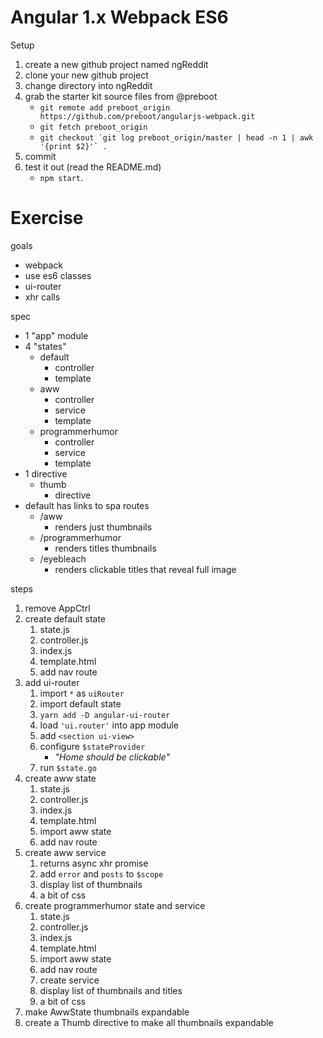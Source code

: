# Angular 1.x Webpack ES6

Setup

1. create a new github project named ngReddit
1. clone your new github project
1. change directory into ngReddit
1. grab the starter kit source files from @preboot
    - `git remote add preboot_origin https://github.com/preboot/angularjs-webpack.git`
    - `git fetch preboot_origin`
    - ```git checkout `git log preboot_origin/master | head -n 1 | awk '{print $2}'` .```
1. commit
1. test it out (read the README.md)
    - `npm start`.

# Exercise

goals

- webpack
- use es6 classes
- ui-router
- xhr calls

spec

- 1 "app" module
- 4 "states"
    - default
        - controller
        - template
    - aww
        - controller
        - service
        - template
    - programmerhumor
        - controller
        - service
        - template
- 1 directive
    - thumb
        - directive
- default has links to spa routes
    - /aww
        - renders just thumbnails
    - /programmerhumor
        - renders titles thumbnails
    - /eyebleach
        - renders clickable titles that reveal full image

steps

1. remove AppCtrl
1. create default state
    1. state.js
    1. controller.js
    1. index.js
    1. template.html
    1. add nav route
1. add ui-router
    1. import `*` as `uiRouter`
    1. import default state
    1. `yarn add -D angular-ui-router`
    1. load `'ui.router'` into app module
    1. add `<section ui-view>`
    1. configure `$stateProvider`
        - _"Home should be clickable"_
    1. run `$state.go`
1. create aww state
    1. state.js
    1. controller.js
    1. index.js
    1. template.html
    1. import aww state
    1. add nav route
1. create aww service
    1. returns async xhr promise
    1. add `error` and `posts` to `$scope`
    1. display list of thumbnails
    1. a bit of css
1. create programmerhumor state and service
    1. state.js
    1. controller.js
    1. index.js
    1. template.html
    1. import aww state
    1. add nav route
    1. create service
    1. display list of thumbnails and titles
    1. a bit of css
1. make AwwState thumbnails expandable
1. create a Thumb directive to make all thumbnails expandable
